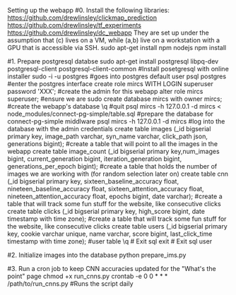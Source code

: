 Setting up the webapp
#0. Install the following libraries:
	https://github.com/drewlinsley/clickmap_prediction
	https://github.com/drewlinsley/tf_experiments
	https://github.com/drewlinsley/dc_webapp
	They are set up under the assumption that (c) lives on a VM, while (a,b) live on a workstation with a GPU that is accessible via SSH.
	sudo apt-get install npm nodejs
	npm install

#1. Prepare postgresql databse
	sudo apt-get install postgresql libpq-dev postgresql-client postgresql-client-common #Install posetgresql with online installer
	sudo -i -u postgres #goes into postgres default user
	psql postgres #enter the postgres interface
	create role mircs WITH LOGIN superuser password 'XXX'; #create the admin for this webapp
	alter role mircs superuser; #ensure we are sudo
	create database mircs with owner mircs; #create the webapp's database
	\q #quit
	psql mircs -h 127.0.0.1 -d mircs < node_modules/connect-pg-simple/table.sql #prepare the database for connect-pg-simple middlware
	psql mircs -h 127.0.0.1 -d mircs #log into the database with the admin credentials
	create table images (_id bigserial primary key, image_path varchar, syn_name varchar, click_path json, generations bigint); #create a table that will point to all the images in the webapp
	create table image_count (_id bigserial primary key,num_images bigint, current_generation bigint, iteration_generation bigint, generations_per_epoch bigint); #create a table that holds the number of images we are working with (for random selection later on)
	create table cnn (_id bigserial primary key, sixteen_baseline_accuracy float, nineteen_baseline_accuracy float, sixteen_attention_accuracy float, nineteen_attention_accuracy float, epochs bigint, date varchar); #create a table that will track some fun stuff for the website, like consecutive clicks
	create table clicks (_id bigserial primary key, high_score bigint, date timestamp with time zone); #create a table that will track some fun stuff for the website, like consecutive clicks
	create table users (_id bigserial primary key, cookie varchar unique, name varchar, score bigint, last_click_time timestamp with time zone); #user table
	\q # Exit sql
	exit # Exit sql user

#2. Initialize images into the database
	python prepare_ims.py

#3. Run a cron job to keep CNN accuracies updated for the "What's the point" page
	chmod +x run_cnns.py
	crontab -e
	0 0 * * * /path/to/run_cnns.py #Runs the script daily	
